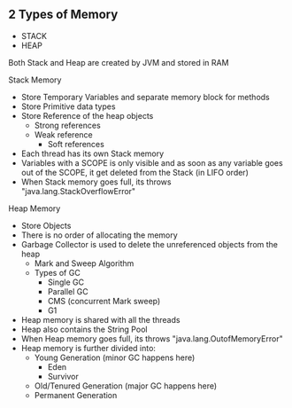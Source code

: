 
2 Types of Memory
---------------------------------------
- STACK
- HEAP

Both Stack and Heap are created by JVM and stored in RAM

Stack Memory
- Store Temporary Variables and separate memory block for methods
- Store Primitive data types
- Store Reference of the heap objects
	- Strong references
	- Weak reference
		- Soft references
- Each thread has its own Stack memory
- Variables with a SCOPE is only visible and as soon as any variable goes out of the SCOPE, it get deleted from the Stack (in LIFO order)
- When Stack memory goes full, its throws "java.lang.StackOverflowError"

Heap Memory
- Store Objects
- There is no order of allocating the memory
- Garbage Collector is used to delete the unreferenced objects from the heap
	- Mark and Sweep Algorithm 
	- Types of GC
		- Single GC
		- Parallel GC
		- CMS (concurrent Mark sweep)
		- G1
- Heap memory is shared with all the threads
- Heap also contains the String Pool
- When Heap memory goes full, its throws "java.lang.OutofMemoryError"
- Heap memory is further divided into:
	- Young Generation (minor GC happens here)
		- Eden
		- Survivor
	- Old/Tenured Generation (major GC happens here)
	- Permanent Generation